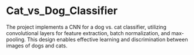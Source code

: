 # Cat_vs_Dog_Classifier
The project implements a CNN for a dog vs. cat classifier, utilizing convolutional layers for feature extraction, batch normalization, and max-pooling.  This design enables effective learning and discrimination between images of dogs and cats. 
